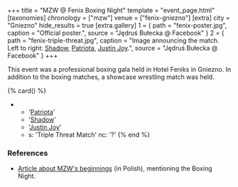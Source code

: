 +++
title = "MZW @ Fenix Boxing Night"
template = "event_page.html"
[taxonomies]
chronology = ["mzw"]
venue = ["fenix-gniezno"]
[extra]
city = "Gniezno"
hide_results = true
[extra.gallery]
1 = { path = "fenix-poster.jpg", caption = "Official poster.", source = "Jędruś Bułecka @ Facebook" }
2 = { path = "fenix-triple-threat.jpg", caption = "Image announcing the match. Left to right: [Shadow](@/w/shadow.md), [Patriota](@/w/jedrus-bulecka.md), [Justin Joy](@/w/justin-joy.md).", source = "Jędruś Bułecka @ Facebook" }
+++

This event was a professional boxing gala held in Hotel Feniks in Gniezno. In addition to the boxing matches, a showcase wrestling match was held.

{% card() %}
- - '[Patriota](@/w/jedrus-bulecka.md)'
  - '[Shadow](@/w/shadow.md)'
  - '[Justin Joy](@/w/justin-joy.md)'
  - s: 'Triple Threat Match'
    nc: '?'
{% end %}

### References

* [Article about MZW's beginnings](https://mywrestling.com.pl/historia-polskiego-wrestlingu-5-powstanie-maniac-zone-wrestling-afera-z-polish-giantem-przeprowadzka-ddw-do-gdanska/) (in Polish), mentioning the Boxing Night.
